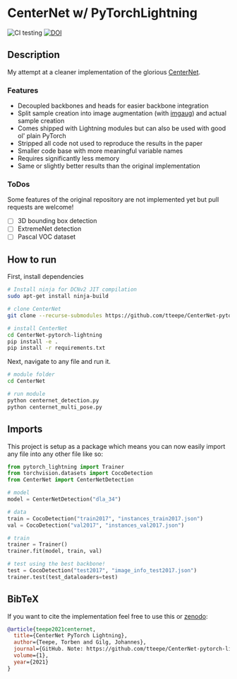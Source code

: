 # CenterNet w/ PyTorchLightning 

![CI testing](https://github.com/tteepe/CenterNet-pytorch-lightning/workflows/CI%20testing/badge.svg?branch=main&event=push)
[![DOI](https://zenodo.org/badge/334429075.svg)](https://zenodo.org/badge/latestdoi/334429075)

 
## Description
My attempt at a cleaner implementation of the glorious [CenterNet](https://github.com/xingyizhou/CenterNet).

### Features
- Decoupled backbones and heads for easier backbone integration
- Split sample creation into image augmentation (with [imgaug](https://github.com/aleju/imgaug)) and actual sample creation
- Comes shipped with Lightning modules but can also be used with good ol' plain PyTorch
- Stripped all code not used to reproduce the results in the paper
- Smaller code base with more meaningful variable names
- Requires significantly less memory
- Same or slightly better results than the original implementation


### ToDos
Some features of the original repository are not implemented yet but pull requests are welcome!
- [ ] 3D bounding box detection
- [ ] ExtremeNet detection
- [ ] Pascal VOC dataset

## How to run   
First, install dependencies   
```bash
# Install ninja for DCNv2 JIT compilation
sudo apt-get install ninja-build

# clone CenterNet
git clone --recurse-submodules https://github.com/tteepe/CenterNet-pytorch-lightning

# install CenterNet
cd CenterNet-pytorch-lightning
pip install -e .   
pip install -r requirements.txt
 ```   
 Next, navigate to any file and run it.   
 ```bash
# module folder
cd CenterNet

# run module
python centernet_detection.py    
python centernet_multi_pose.py    
```

## Imports
This project is setup as a package which means you can now easily import any file into any other file like so:

```python
from pytorch_lightning import Trainer
from torchvision.datasets import CocoDetection
from CenterNet import CenterNetDetection

# model
model = CenterNetDetection("dla_34")

# data
train = CocoDetection("train2017", "instances_train2017.json")
val = CocoDetection("val2017", "instances_val2017.json")

# train
trainer = Trainer()
trainer.fit(model, train, val)

# test using the best backbone!
test = CocoDetection("test2017", "image_info_test2017.json")
trainer.test(test_dataloaders=test)
```

## BibTeX
If you want to cite the implementation feel free to use this or [zenodo](https://zenodo.org/record/4569502):

```bibtex
@article{teepe2021centernet,
  title={CenterNet PyTorch Lightning},
  author={Teepe, Torben and Gilg, Johannes},
  journal={GitHub. Note: https://github.com/tteepe/CenterNet-pytorch-lightning},
  volume={1},
  year={2021}
}
```
